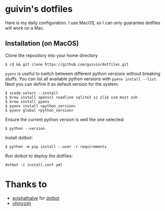 # guivin's dotfiles

Here is my daily configuration. I use MacOS, so I can only guarantee dotfiles will work on a Mac.

## Installation (on MacOS)

Clone the repository into your home directory

```
$ cd && git clone https://github.com/guivin/dotfiles.git
```

`pyenv` is useful to switch between different python versions without breaking stuffs. You can list all available
python versions with `pyenv install --list`. Next you can define it as default version for the system.

```
$ xcode-select --install
$ brew install openssl readline sqlite3 xz zlib vim most zsh
$ brew install pyenv
$ pyenv install <python_version>
$ pyenv global <python_version>
```

Ensure the current python version is well the one selected:

```
$ python --version
```

Install dotbot:

```
$ python -m pip install --user -r requirements
```

Run dotbot to deploy the dotfiles:

```
dotbot -c install.conf.yml
```

# Thanks to

* [anishathalye](https://github.com/anishathalye) for [dotbot](https://github.com/anishathalye/dotbot)
* [ohmyzsh](https://github.com/ohmyzsh/ohmyzsh)
